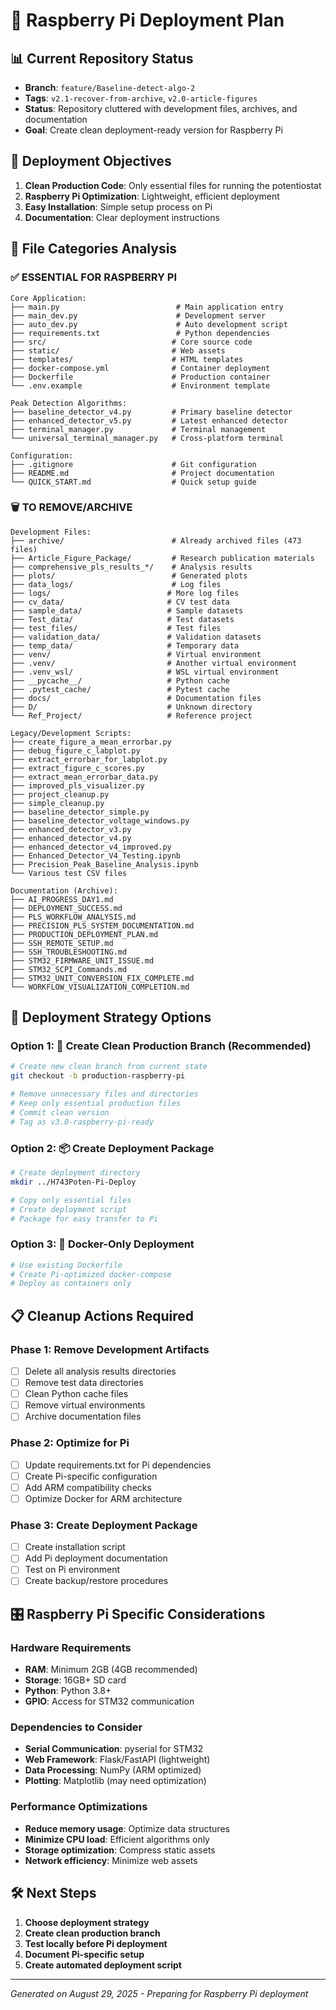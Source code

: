 # 🍓 Raspberry Pi Deployment Plan

## 📊 Current Repository Status
- **Branch**: `feature/Baseline-detect-algo-2`
- **Tags**: `v2.1-recover-from-archive`, `v2.0-article-figures`
- **Status**: Repository cluttered with development files, archives, and documentation
- **Goal**: Create clean deployment-ready version for Raspberry Pi

## 🎯 Deployment Objectives
1. **Clean Production Code**: Only essential files for running the potentiostat
2. **Raspberry Pi Optimization**: Lightweight, efficient deployment
3. **Easy Installation**: Simple setup process on Pi
4. **Documentation**: Clear deployment instructions

## 📁 File Categories Analysis

### ✅ **ESSENTIAL FOR RASPBERRY PI**
```
Core Application:
├── main.py                          # Main application entry
├── main_dev.py                      # Development server
├── auto_dev.py                      # Auto development script
├── requirements.txt                 # Python dependencies
├── src/                            # Core source code
├── static/                         # Web assets
├── templates/                      # HTML templates
├── docker-compose.yml              # Container deployment
├── Dockerfile                      # Production container
└── .env.example                    # Environment template

Peak Detection Algorithms:
├── baseline_detector_v4.py         # Primary baseline detector
├── enhanced_detector_v5.py         # Latest enhanced detector
├── terminal_manager.py             # Terminal management
└── universal_terminal_manager.py   # Cross-platform terminal

Configuration:
├── .gitignore                      # Git configuration
├── README.md                       # Project documentation
└── QUICK_START.md                  # Quick setup guide
```

### 🗑️ **TO REMOVE/ARCHIVE**
```
Development Files:
├── archive/                        # Already archived files (473 files)
├── Article_Figure_Package/         # Research publication materials
├── comprehensive_pls_results_*/    # Analysis results
├── plots/                          # Generated plots
├── data_logs/                      # Log files
├── logs/                          # More log files
├── cv_data/                       # CV test data
├── sample_data/                   # Sample datasets
├── Test_data/                     # Test datasets
├── test_files/                    # Test files
├── validation_data/               # Validation datasets
├── temp_data/                     # Temporary data
├── venv/                          # Virtual environment
├── .venv/                         # Another virtual environment
├── .venv_wsl/                     # WSL virtual environment
├── __pycache__/                   # Python cache
├── .pytest_cache/                 # Pytest cache
├── docs/                          # Documentation files
├── D/                             # Unknown directory
└── Ref_Project/                   # Reference project

Legacy/Development Scripts:
├── create_figure_a_mean_errorbar.py
├── debug_figure_c_labplot.py
├── extract_errorbar_for_labplot.py
├── extract_figure_c_scores.py
├── extract_mean_errorbar_data.py
├── improved_pls_visualizer.py
├── project_cleanup.py
├── simple_cleanup.py
├── baseline_detector_simple.py
├── baseline_detector_voltage_windows.py
├── enhanced_detector_v3.py
├── enhanced_detector_v4.py
├── enhanced_detector_v4_improved.py
├── Enhanced_Detector_V4_Testing.ipynb
├── Precision_Peak_Baseline_Analysis.ipynb
└── Various test CSV files

Documentation (Archive):
├── AI_PROGRESS_DAY1.md
├── DEPLOYMENT_SUCCESS.md
├── PLS_WORKFLOW_ANALYSIS.md
├── PRECISION_PLS_SYSTEM_DOCUMENTATION.md
├── PRODUCTION_DEPLOYMENT_PLAN.md
├── SSH_REMOTE_SETUP.md
├── SSH_TROUBLESHOOTING.md
├── STM32_FIRMWARE_UNIT_ISSUE.md
├── STM32_SCPI_Commands.md
├── STM32_UNIT_CONVERSION_FIX_COMPLETE.md
└── WORKFLOW_VISUALIZATION_COMPLETION.md
```

## 🚀 Deployment Strategy Options

### Option 1: 🎯 **Create Clean Production Branch** (Recommended)
```bash
# Create new clean branch from current state
git checkout -b production-raspberry-pi

# Remove unnecessary files and directories
# Keep only essential production files
# Commit clean version
# Tag as v3.0-raspberry-pi-ready
```

### Option 2: 📦 **Create Deployment Package**
```bash
# Create deployment directory
mkdir ../H743Poten-Pi-Deploy

# Copy only essential files
# Create deployment script
# Package for easy transfer to Pi
```

### Option 3: 🐳 **Docker-Only Deployment**
```bash
# Use existing Dockerfile
# Create Pi-optimized docker-compose
# Deploy as containers only
```

## 📋 Cleanup Actions Required

### Phase 1: Remove Development Artifacts
- [ ] Delete all analysis results directories
- [ ] Remove test data directories  
- [ ] Clean Python cache files
- [ ] Remove virtual environments
- [ ] Archive documentation files

### Phase 2: Optimize for Pi
- [ ] Update requirements.txt for Pi dependencies
- [ ] Create Pi-specific configuration
- [ ] Add ARM compatibility checks
- [ ] Optimize Docker for ARM architecture

### Phase 3: Create Deployment Package
- [ ] Create installation script
- [ ] Add Pi deployment documentation
- [ ] Test on Pi environment
- [ ] Create backup/restore procedures

## 🎛️ Raspberry Pi Specific Considerations

### Hardware Requirements
- **RAM**: Minimum 2GB (4GB recommended)
- **Storage**: 16GB+ SD card
- **Python**: Python 3.8+
- **GPIO**: Access for STM32 communication

### Dependencies to Consider
- **Serial Communication**: pyserial for STM32
- **Web Framework**: Flask/FastAPI (lightweight)
- **Data Processing**: NumPy (ARM optimized)
- **Plotting**: Matplotlib (may need optimization)

### Performance Optimizations
- **Reduce memory usage**: Optimize data structures
- **Minimize CPU load**: Efficient algorithms only
- **Storage optimization**: Compress static assets
- **Network efficiency**: Minimize web assets

## 🛠️ Next Steps
1. **Choose deployment strategy**
2. **Create clean production branch**
3. **Test locally before Pi deployment**
4. **Document Pi-specific setup**
5. **Create automated deployment script**

---
*Generated on August 29, 2025 - Preparing for Raspberry Pi deployment*
